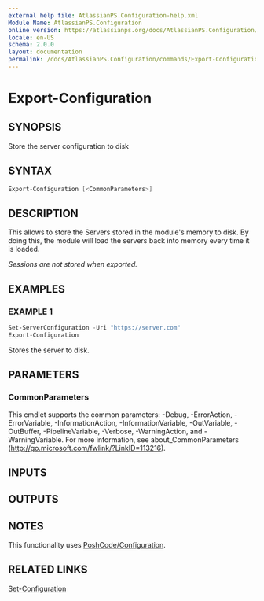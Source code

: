 ```yaml
---
external help file: AtlassianPS.Configuration-help.xml
Module Name: AtlassianPS.Configuration
online version: https://atlassianps.org/docs/AtlassianPS.Configuration/commands/Export-Configuration/
locale: en-US
schema: 2.0.0
layout: documentation
permalink: /docs/AtlassianPS.Configuration/commands/Export-Configuration/
---
```

# Export-Configuration

## SYNOPSIS

Store the server configuration to disk

## SYNTAX

```powershell
Export-Configuration [<CommonParameters>]
```

## DESCRIPTION

This allows to store the Servers stored in the module's memory to disk.
By doing this, the module will load the servers back into memory every time it is loaded.

_Sessions are not stored when exported._

## EXAMPLES

### EXAMPLE 1

```powershell
Set-ServerConfiguration -Uri "https://server.com"
Export-Configuration
```

Stores the server to disk.

## PARAMETERS

### CommonParameters

This cmdlet supports the common parameters: -Debug, -ErrorAction, -ErrorVariable, -InformationAction, -InformationVariable, -OutVariable, -OutBuffer, -PipelineVariable, -Verbose, -WarningAction, and -WarningVariable.
For more information, see about_CommonParameters (<http://go.microsoft.com/fwlink/?LinkID=113216>).

## INPUTS

## OUTPUTS

## NOTES

This functionality uses [PoshCode/Configuration](https://github.com/PoshCode/Configuration).

## RELATED LINKS

[Set-Configuration](../Set-Configuration/)
